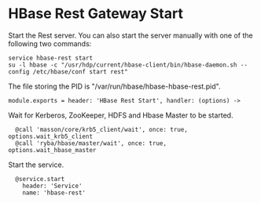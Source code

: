 
# HBase Rest Gateway Start

Start the Rest server. You can also start the server manually with one of the
following two commands:

```
service hbase-rest start
su -l hbase -c "/usr/hdp/current/hbase-client/bin/hbase-daemon.sh --config /etc/hbase/conf start rest"
```

The file storing the PID is "/var/run/hbase/hbase-hbase-rest.pid".

    module.exports = header: 'HBase Rest Start', handler: (options) ->

Wait for Kerberos, ZooKeeper, HDFS and Hbase Master to be started.

      @call 'masson/core/krb5_client/wait', once: true, options.wait_krb5_client
      @call 'ryba/hbase/master/wait', once: true, options.wait_hbase_master

Start the service.

      @service.start
        header: 'Service'
        name: 'hbase-rest'
